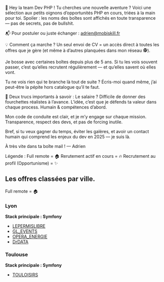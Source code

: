 🎯 Hey la team Dev PHP !
Tu cherches une nouvelle aventure ? Voici une sélection aux petits oignons d’opportunités PHP en cours, triées à la main pour toi.
Spoiler : les noms des boîtes sont affichés en toute transparence — pas de secrets, pas de bullshit.


📬 Pour postuler ou juste échanger : adrien@mobiskill.fr


💡 Comment ça marche ?
Un seul envoi de CV = un accès direct à toutes les offres que je gère (et même à d’autres planquées dans mon réseau 🕵️).


Je bosse avec certaines boîtes depuis plus de 5 ans. Si tu les vois souvent passer, c’est qu’elles recrutent régulièrement — et qu’elles savent où elles vont.


Tu ne vois rien qui te branche là tout de suite ? Écris-moi quand même, j’ai peut-être la pépite hors catalogue qu’il te faut.


💬 Deux trucs importants à savoir :
Le salaire ? Difficile de donner des fourchettes réalistes à l’avance. L’idée, c’est que je défends ta valeur dans chaque process. Humain & compétences d’abord.


Mon code de conduite est clair, et je m’y engage sur chaque mission. Transparence, respect des devs, et pas de forcing inutile.


Bref, si tu veux gagner du temps, éviter les galères, et avoir un contact humain qui comprend les enjeux du dev en 2025 — je suis là.


À très vite dans ta boîte mail !
— Adrien

Légende : 
Full remote = 🏠
Rerutement actif en cours = 🔥
Recrutement au profil (Opportunisme) = ✨ 

<!-- START:OFFRES_VILLE_STACK -->
## Les offres classées par ville.

Full remote = 🏠

### Lyon
**Stack principale : Symfony**
- [LEPERMISLIBRE](LEPERMISLIBRE.md)
- [GL_EVENTS](GL_EVENTS.md)
- [OPERA_ENERGIE](OPERA_ENERGIE.md)
- [DrDATA](DrDATA.md)


### Toulouse
**Stack principale : Symfony**
- [TOULOISIRS](TOULOISIRS.md)


<!-- END:OFFRES_VILLE_STACK -->
